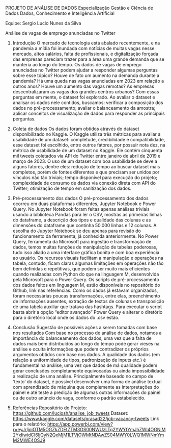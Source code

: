 PROJETO DE ANÁLISE DE DADOS 
Especialização Gestão e Ciência de Dados
Dados, Conhecimento e Inteligência Artificial

Equipe: Sergio Lucio Nunes da Silva


Análise de vagas de emprego anunciadas no Twitter

1.	Introdução
O mercado de tecnologia está abalado recentemente, e na pandemia a mídia foi inundada com notícias de muitas vagas nesse mercado, altos salários, falta de profissionais, e digitalização forçada das empresas pareciam trazer para a área uma grande demanda que se manteria ao longo do tempo. 
Os dados de vagas de emprego anunciadas no Twitter podem ajudar a responder algumas perguntas sobre esse tópico? Houve de fato um aumento na demanda durante a pandemia? Há uma queda nas vagas anunciadas em 2023 em relação a outros anos? Houve um aumento das vagas remotas? As empresas descentralizaram as vagas dos grandes centros urbanos? Com essas perguntas em mente, o dataset foi explorado.
Ao avaliar o dataset e analisar os dados nele contidos, buscamos: verificar a composição dos dados no pré-processamento; avaliar o balanceamento da amostra; aplicar conceitos de visualização de dados para responder as principais perguntas. 

2.	Coleta de dados
Os dados foram obtidos através do dataset disponibilizado no Kaggle. O Kaggle utiliza três métricas para avaliar a usabilidade de um dataset: completude, credibilidade e compatibilidade, esse dataset foi escolhido, entre outros fatores, por possuir nota dez, na métrica de usabilidade de um dataset no Kaggle. Ele contém cinquenta mil tweets coletados via API do Twitter entre janeiro de abril de 2019 e março de 2023. 
O uso de um dataset com boa usabilidade se deve a alguns fatores, dentre eles: redução de tempo ao buscar dataset mais completos, porém de fontes diferentes e que precisam ser unidos por vínculos não tão triviais; tempo disponível para execução do projeto; complexidade de consumo de dados via conexão direta com API do Twitter; otimização de tempo em sanitização dos dados. 

3.	Pré-processamento dos dados
O pré-processamento dos dados ocorreu em duas plataformas diferentes, Jupyter Notebook e Power Query. No Jupyter Notebook foram feitas apenas análises triviais usando a biblioteca Pandas para ler o CSV, mostras as primeiras linhas do dataframe, a descrição dos tipos e qualidade das colunas e as dimensões do dataframe que continha 50.000 linhas e 12 colunas. A escolha do Jupyter Notebook se deu apenas para revisão do funcionamento da ferramenta, já conhecida anteriormente. 
No Power Query, ferramenta da Microsoft para ingestão e transformação de dados, temos muitas funções de manipulação de tabelas poderosas, tudo isso aliado a uma interface gráfica bonita e com boa experiência ao usuário. Os recursos visuais facilitam a manipulação e operações na tabela, contudo, ficam claras algumas limitações em operações não tão bem definidas e repetitivas, que podem ser muito mais eficientes quando realizadas com Python do que na linguagem M, desenvolvida pela Microsoft para o Power Query. 
Os scripts de pré-processamento dos dados feitos em linguagem M, estão disponíveis no repositório do Github, link nas referências. Como os dados já estavam organizados, foram necessárias poucas transformações, entre elas, preenchimento de informações ausentes, extração de textos de colunas e transposição de uma tabela auxiliar que tratava das hashtags. Para executar o script basta abrir a opção “editor avançado” Power Query e alterar o diretório para o diretório local onde os dados do .csv estão.

4.	Conclusão
Sugestão de possíveis ações a serem tomadas com base nos resultados
Com base no processo de análise de dados, notamos a importância do balanceamento dos dados, uma vez que a falta de dados mais bem distribuídos ao longo do tempo pode gerar vieses na análise e oculta informações que podem contradizer os próprios argumentos obtidos com base nos dados. 
A qualidade dos dados (em relação a uniformidade de tipos, padronização de inputs etc.) é fundamental na análise, uma vez que dados de má qualidade podem gerar conclusões completamente equivocadas ou ainda impossibilidade a realização de uma análise. 
Principalmente baseado no campo de ‘texto’ do dataset, é possível desenvolver uma forma de análise textual com aprendizado de máquina que complemente as interpretações do painel e até teste a predição de algumas outras informações do painel ou de outro anúncio de vaga, conforme o padrão estabelecido. 

5.	Referências
Repositório do Projeto: https://github.com/luciosh/analise_job_tweets
Dataset: https://www.kaggle.com/datasets/prasad22/job-vacancy-tweets
Link para o relatório: https://app.powerbi.com/view?r=eyJrIjoiOTM5OGZkZDEtZTM3OS00NWUzLTg2YWYtYmJhZWI4OGNiM2YxIiwidCI6IjQyN2QxMjM1LTVjOWMtNDAwZS04MWY0LWQ1MWNmYmM2MWE4OSJ9


